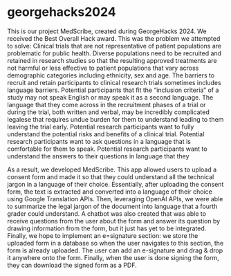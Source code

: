 # georgehacks2024
This is our project MedScribe, created during GeorgeHacks 2024. We received the Best Overall Hack award. This was the problem we attempted to solve:
Clinical trials that are not representative of patient populations are problematic for public health. Diverse populations need to be recruited and retained in research studies so that the resulting approved treatments are not harmful or less effective to patient populations that vary across demographic categories including ethnicity, sex and age.   The barriers to recruit and retain participants to clinical research trials sometimes includes language barriers. Potential participants that fit the “inclusion criteria” of a study may not speak English or may speak it as a second language. The language that they come across in the recruitment phases of a trial or during the trial, both written and verbal, may be incredibly complicated legalese that requires undue burden for them to understand leading to them leaving the trial early.   Potential research participants want to fully understand the potential risks and benefits of a clinical trial. Potential research participants want to ask questions in a language that is comfortable for them to speak. Potential research participants want to understand the answers to their questions in language that they 

As a result, we developed MedScribe. This app allowed users to upload a consent form and made it so that they could understand all the technical jargon in a language of their choice. Essentially, after uploading the consent form, the text is extracted and converted into a language of their choice using Google Translation APIs. Then, leveraging OpenAI APIs, we were able to summarize the legal jargon of the document into language that a fourth grader could understand. A chatbot was also created that was able to receive questions from the user about the form and answer its question by drawing information from the form, but it just has yet to be integrated. Finally, we hope to implement an e=signature section: we store the uploaded form in a database so when the user navigates to this section, the form is already uploaded. The user can add an e-signature and drag & drop it anywhere onto the form. Finally, when the user is done signing the form, they can download the signed form as a PDF.
